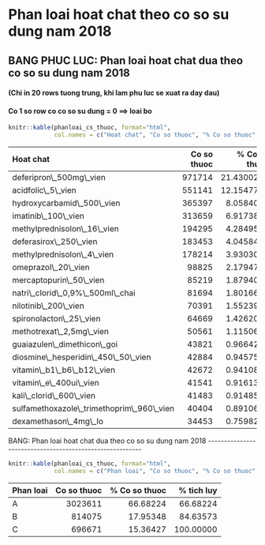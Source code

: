 Phan loai hoat chat theo co so su dung nam 2018
===============================================

BANG PHUC LUC: Phan loai hoat chat dua theo co so su dung nam 2018
------------------------------------------------------------------

#### (Chi in 20 rows tuong trung, khi lam phu luc se xuat ra day dau)

#### Co 1 so row co co so su dung = 0 ==&gt; loai bo

``` r
knitr::kable(phanloai_cs_thuoc, format="html", 
             col.names = c("Hoat chat", "Co so thuoc", "% Co so thuoc", "% tich luy"))
```

<table>
<thead>
<tr>
<th style="text-align:left;">
Hoat chat
</th>
<th style="text-align:right;">
Co so thuoc
</th>
<th style="text-align:right;">
% Co so thuoc
</th>
<th style="text-align:right;">
% tich luy
</th>
</tr>
</thead>
<tbody>
<tr>
<td style="text-align:left;">
deferipron\_500mg\_vien
</td>
<td style="text-align:right;">
971714
</td>
<td style="text-align:right;">
21.4300286
</td>
<td style="text-align:right;">
21.43003
</td>
</tr>
<tr>
<td style="text-align:left;">
acidfolic\_5\_vien
</td>
<td style="text-align:right;">
551141
</td>
<td style="text-align:right;">
12.1547774
</td>
<td style="text-align:right;">
33.58481
</td>
</tr>
<tr>
<td style="text-align:left;">
hydroxycarbamid\_500\_vien
</td>
<td style="text-align:right;">
365397
</td>
<td style="text-align:right;">
8.0584083
</td>
<td style="text-align:right;">
41.64321
</td>
</tr>
<tr>
<td style="text-align:left;">
imatinib\_100\_vien
</td>
<td style="text-align:right;">
313659
</td>
<td style="text-align:right;">
6.9173865
</td>
<td style="text-align:right;">
48.56060
</td>
</tr>
<tr>
<td style="text-align:left;">
methylprednisolon\_16\_vien
</td>
<td style="text-align:right;">
194295
</td>
<td style="text-align:right;">
4.2849515
</td>
<td style="text-align:right;">
52.84555
</td>
</tr>
<tr>
<td style="text-align:left;">
deferasirox\_250\_vien
</td>
<td style="text-align:right;">
183453
</td>
<td style="text-align:right;">
4.0458438
</td>
<td style="text-align:right;">
56.89140
</td>
</tr>
<tr>
<td style="text-align:left;">
methylprednisolon\_4\_vien
</td>
<td style="text-align:right;">
178214
</td>
<td style="text-align:right;">
3.9303037
</td>
<td style="text-align:right;">
60.82170
</td>
</tr>
<tr>
<td style="text-align:left;">
omeprazol\_20\_vien
</td>
<td style="text-align:right;">
98825
</td>
<td style="text-align:right;">
2.1794711
</td>
<td style="text-align:right;">
63.00117
</td>
</tr>
<tr>
<td style="text-align:left;">
mercaptopurin\_50\_vien
</td>
<td style="text-align:right;">
85219
</td>
<td style="text-align:right;">
1.8794065
</td>
<td style="text-align:right;">
64.88058
</td>
</tr>
<tr>
<td style="text-align:left;">
natri\_clorid\_0,9%\_500ml\_chai
</td>
<td style="text-align:right;">
81694
</td>
<td style="text-align:right;">
1.8016667
</td>
<td style="text-align:right;">
66.68224
</td>
</tr>
<tr>
<td style="text-align:left;">
nilotinib\_200\_vien
</td>
<td style="text-align:right;">
70391
</td>
<td style="text-align:right;">
1.5523921
</td>
<td style="text-align:right;">
68.23464
</td>
</tr>
<tr>
<td style="text-align:left;">
spironolacton\_25\_vien
</td>
<td style="text-align:right;">
64669
</td>
<td style="text-align:right;">
1.4262000
</td>
<td style="text-align:right;">
69.66084
</td>
</tr>
<tr>
<td style="text-align:left;">
methotrexat\_2,5mg\_vien
</td>
<td style="text-align:right;">
50561
</td>
<td style="text-align:right;">
1.1150644
</td>
<td style="text-align:right;">
70.77590
</td>
</tr>
<tr>
<td style="text-align:left;">
guaiazulen\_dimethicon\_goi
</td>
<td style="text-align:right;">
43821
</td>
<td style="text-align:right;">
0.9664215
</td>
<td style="text-align:right;">
71.74232
</td>
</tr>
<tr>
<td style="text-align:left;">
diosmine\_hesperidin\_450\_50\_vien
</td>
<td style="text-align:right;">
42884
</td>
<td style="text-align:right;">
0.9457570
</td>
<td style="text-align:right;">
72.68808
</td>
</tr>
<tr>
<td style="text-align:left;">
vitamin\_b1\_b6\_b12\_vien
</td>
<td style="text-align:right;">
42672
</td>
<td style="text-align:right;">
0.9410816
</td>
<td style="text-align:right;">
73.62916
</td>
</tr>
<tr>
<td style="text-align:left;">
vitamin\_e\_400ui\_vien
</td>
<td style="text-align:right;">
41541
</td>
<td style="text-align:right;">
0.9161387
</td>
<td style="text-align:right;">
74.54530
</td>
</tr>
<tr>
<td style="text-align:left;">
kali\_clorid\_600\_vien
</td>
<td style="text-align:right;">
41483
</td>
<td style="text-align:right;">
0.9148596
</td>
<td style="text-align:right;">
75.46016
</td>
</tr>
<tr>
<td style="text-align:left;">
sulfamethoxazole\_trimethoprim\_960\_vien
</td>
<td style="text-align:right;">
40404
</td>
<td style="text-align:right;">
0.8910635
</td>
<td style="text-align:right;">
76.35122
</td>
</tr>
<tr>
<td style="text-align:left;">
dexamethason\_4mg\_lo
</td>
<td style="text-align:right;">
34453
</td>
<td style="text-align:right;">
0.7598211
</td>
<td style="text-align:right;">
77.11104
</td>
</tr>
</tbody>
</table>
BANG: Phan loai hoat chat dua theo co so su dung nam 2018
---------------------------------------------------------

``` r
knitr::kable(phanloai_cs_thuoc, format="html", 
             col.names = c("Phan loai", "Co so thuoc", "% Co so thuoc", "% tich luy"))
```

<table>
<thead>
<tr>
<th style="text-align:left;">
Phan loai
</th>
<th style="text-align:right;">
Co so thuoc
</th>
<th style="text-align:right;">
% Co so thuoc
</th>
<th style="text-align:right;">
% tich luy
</th>
</tr>
</thead>
<tbody>
<tr>
<td style="text-align:left;">
A
</td>
<td style="text-align:right;">
3023611
</td>
<td style="text-align:right;">
66.68224
</td>
<td style="text-align:right;">
66.68224
</td>
</tr>
<tr>
<td style="text-align:left;">
B
</td>
<td style="text-align:right;">
814075
</td>
<td style="text-align:right;">
17.95348
</td>
<td style="text-align:right;">
84.63573
</td>
</tr>
<tr>
<td style="text-align:left;">
C
</td>
<td style="text-align:right;">
696671
</td>
<td style="text-align:right;">
15.36427
</td>
<td style="text-align:right;">
100.00000
</td>
</tr>
</tbody>
</table>
